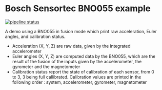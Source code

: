 # Bosch Sensortec BNO055 example

[![pipeline status](https://gitlab.com/catie_6tron/bosch-sensortec-bno055-example/badges/master/pipeline.svg)](https://gitlab.com/catie_6tron/bosch-sensortec-bno055-example/commits/master)

A demo using a BNO055 in fusion mode which print raw acceleration, Euler
angles, and calibration status.

* Acceleration (X, Y, Z) are raw data, given by the integrated accelerometer
* Euler angles (X, Y, Z) are computed data by the BNO055, which are the result
  of the fusion of the inputs given by the accelerometer, the gyrometer and the
  magnetometer
* Calibration status report the state of calibration of each sensor, from 0 to
  3, 3 being full callibrated. Calibration values are printed in the following
  order : system, accelerometer, gyrometer, magnetometer

